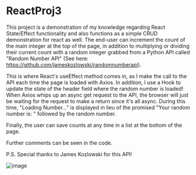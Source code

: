 ﻿# ReactProj3

This project is a demonstration of my knowledge regarding React State/Effect functionality and also functions as a simple CRUD demonstration for react as well.
The end-user can increment the count of the main integer at the top of the page, in addition to multiplying or dividing their current count with a random integer grabbed 
from a Python API called "Random Number API" (See here: https://github.com/jameskozlowski/randomnumberapi). 

This is where React's useEffect method comes in, as I make the call to the API each time the page is loaded with Axios. In addition, I use a Hook to update the state of the header field where the random number is loaded! When Axios whips up an async get request to the API, the browser will just be waiting for the request to make a return since it's all async. During this time, "Loading Number..." is displayed in lieu of the promised "Your random number is: " followed by the random number. 

Finally, the user can save counts at any time in a list at the bottom of the page.

Further comments can be seen in the code.

P.S. Special thanks to James Kozlowski for this API! 

![image](https://user-images.githubusercontent.com/60994655/210630419-70c6ddc0-75a2-4230-8d58-f1437ca8953d.png)


